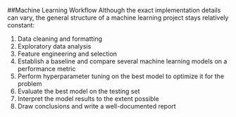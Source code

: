 ##Machine Learning Workflow
Although the exact implementation details can vary, the general structure of a machine learning project stays relatively constant:   
1. Data cleaning and formatting  
2. Exploratory data analysis  
3. Feature engineering and selection  
4. Establish a baseline and compare several machine learning models on a performance metric  
5. Perform hyperparameter tuning on the best model to optimize it for the problem  
6. Evaluate the best model on the testing set  
7. Interpret the model results to the extent possible  
8. Draw conclusions and write a well-documented report    



